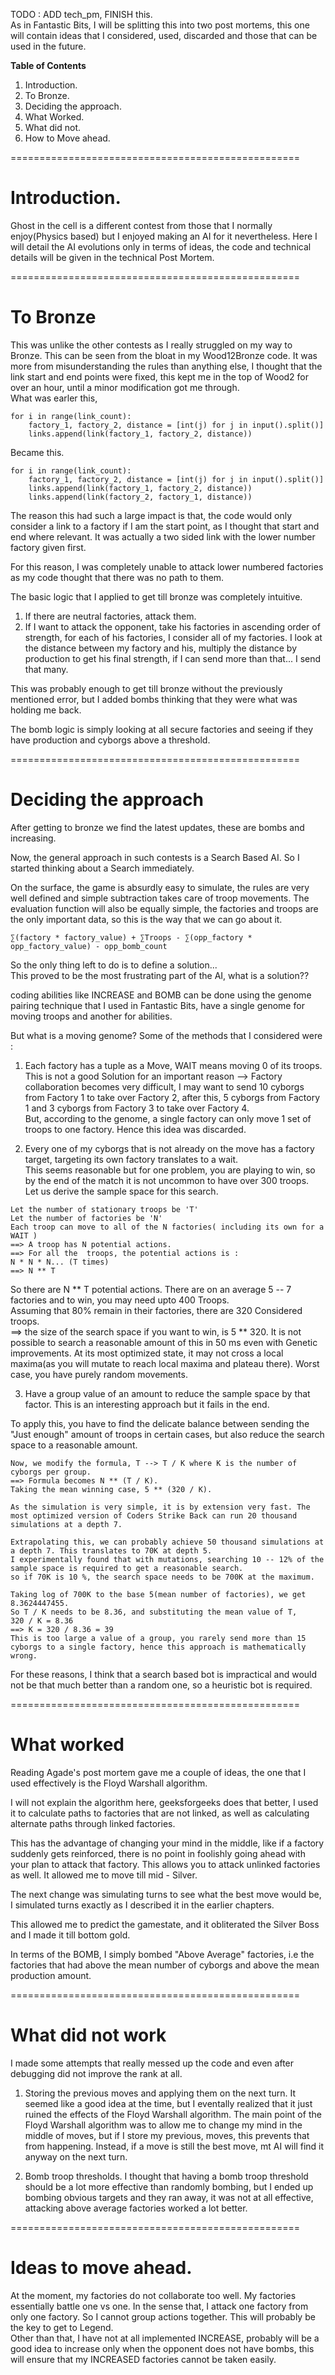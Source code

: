 TODO : ADD tech_pm, FINISH this.  
As in Fantastic Bits, I will be splitting this into two post mortems, this one will contain ideas that I considered, used, discarded and those that can be used in the future.  
  
__Table of Contents__  
1) Introduction.  
2) To Bronze.  
3) Deciding the approach.  
4) What Worked.  
5) What did not.  
6) How to Move ahead.    
  
==================================================  
  
Introduction.  
==================================================  
  
Ghost in the cell is a different contest from those that I normally enjoy(Physics based) but I enjoyed making an AI for it nevertheless. Here I will detail the AI evolutions only in terms of ideas, the code and technical details will be given in the technical Post Mortem.  
  
==================================================  
  
To Bronze  
==================================================  
  
This was unlike the other contests as I really struggled on my way to Bronze. This can be seen from the bloat in my Wood12Bronze code. It was more from misunderstanding the rules than anything else, I thought that the link start and end points were fixed, this kept me in the top of Wood2 for over an hour, until a minor modification got me through.  
What was earler this,  
  
```
for i in range(link_count):
    factory_1, factory_2, distance = [int(j) for j in input().split()]
    links.append(link(factory_1, factory_2, distance))
```  
   
Became this.  
```
for i in range(link_count):
    factory_1, factory_2, distance = [int(j) for j in input().split()]
    links.append(link(factory_1, factory_2, distance))
    links.append(link(factory_2, factory_1, distance))
```   
The reason this had such a large impact is that, the code would only consider a link to a factory if I am the start point, as I thought that start and end where relevant. It was actually a two sided link with the lower number factory given first.  
  
For this reason, I was completely unable to attack lower numbered factories as my code thought that there was no path to them.  
  
The basic logic that I applied to get till bronze was completely intuitive.   
1) If there are neutral factories, attack them.   
2) If I want to attack the opponent, take his factories in ascending order of strength, for each of his factories, I consider all of my factories. I look at the distance between my factory and his, multiply the distance by production to get his final strength, if I can send more than that... I send that many.  
  
This was probably enough to get till bronze without the previously mentioned error, but I added bombs thinking that they were what was holding me back.  
  
The bomb logic is simply looking at all secure factories and seeing if they have production and cyborgs above a threshold.  
  
==================================================   
  
Deciding the approach  
==================================================   
  
After getting to bronze we find the latest updates, these are bombs and increasing.  
  
Now, the general approach in such contests is a Search Based AI. So I started thinking about a Search immediately.  
  
On the surface, the game is absurdly easy to simulate, the rules are very well defined and simple subtraction takes care of troop movements. The evaluation function will also be equally simple, the factories and troops are the only important data, so this is the way that we can go about it.  
```
∑(factory * factory_value) + ∑Troops - ∑(opp_factory * opp_factory_value) - opp_bomb_count
```  
So the only thing left to do is to define a solution...  
This proved to be the most frustrating part of the AI, what is a solution??   
   
coding abilities like INCREASE and BOMB can be done using the genome pairing technique that I used in Fantastic Bits, have a single genome for moving troops and another for abilities.  
  
But what is a moving genome? Some of the methods that I considered were :  
1) Each factory has a tuple as a Move, WAIT means moving 0 of its troops.
   This is not a good Solution for an important reason --> Factory collaboration becomes very difficult, I may want to send 10 cyborgs from Factory 1 to take over Factory 2, after this, 5 cyborgs from Factory 1 and 3 cyborgs from Factory 3 to take over Factory 4.  
   But, according to the genome, a single factory can only move 1 set of troops to one factory. Hence this idea was discarded.
   
  2) Every one of my cyborgs that is not already on the move has a factory target, targeting its own factory translates to a wait.  
  This seems reasonable but for one problem, you are playing to win, so by the end of the match it is not uncommon to have over 300 troops.  
  Let us derive the sample space for this search.  
  ```
  Let the number of stationary troops be 'T'
  Let the number of factories be 'N'
  Each troop can move to all of the N factories( including its own for a WAIT )
  ==> A troop has N potential actions.
  ==> For all the  troops, the potential actions is :
  N * N * N... (T times)
  ==> N ** T
  ```
  So there are N ** T potential actions. There are on an average 5 -- 7 factories and to win, you may need upto 400 Troops.  
  Assuming that 80% remain in their factories, there are 320 Considered troops.  
  ==> the size of the search space if you want to win, is 5 ** 320. It is not possible to search a reasonable amount of this in    50 ms even with Genetic improvements. At its most optimized state, it may not cross a local maxima(as you will mutate to reach local maxima and plateau there). Worst case, you have purely random movements.  
   
3) Have a group value of an amount to reduce the sample space by that factor. This is an interesting approach but it fails in the end.  
  
To apply this, you have to find the delicate balance between sending the "Just enough" amount of troops in certain cases, but also reduce the search space to a reasonable amount.  
```
Now, we modify the formula, T --> T / K where K is the number of cyborgs per group.  
==> Formula becomes N ** (T / K).  
Taking the mean winning case, 5 ** (320 / K).  

As the simulation is very simple, it is by extension very fast. The most optimized version of Coders Strike Back can run 20 thousand simulations at a depth 7.  

Extrapolating this, we can probably achieve 50 thousand simulations at a depth 7. This translates to 70K at depth 5.
I experimentally found that with mutations, searching 10 -- 12% of the sample space is required to get a reasonable search.
so if 70K is 10 %, the search space needs to be 700K at the maximum.

Taking log of 700K to the base 5(mean number of factories), we get 8.3624447455.
So T / K needs to be 8.36, and substituting the mean value of T,
320 / K = 8.36
==> K = 320 / 8.36 = 39
This is too large a value of a group, you rarely send more than 15 cyborgs to a single factory, hence this approach is mathematically wrong.
```  
  
For these reasons, I think that a search based bot is impractical and would not be that much better than a random one, so a heuristic bot is required.  
  
==================================================   
  
What worked  
==================================================   
  
Reading Agade's post mortem gave me a couple of ideas, the one that I used effectively is the Floyd Warshall algorithm.  
  
I will not explain the algorithm here, geeksforgeeks does that better, I used it to calculate paths to factories that are not linked, as well as calculating alternate paths through linked factories.  
  
This has the advantage of changing your mind in the middle, like if a factory suddenly gets reinforced, there is no point in foolishly going ahead with your plan to attack that factory. This allows you to attack unlinked factories as well.  It allowed me to move till mid - Silver.  
  
The next change was simulating turns to see what the best move would be, I simulated turns exactly as I described it in the earlier chapters.  
  
This allowed me to predict the gamestate, and it obliterated the Silver Boss and I made it till bottom gold.  
  
In terms of the BOMB, I simply bombed "Above Average" factories, i.e the factories that had above the mean number of cyborgs and above the mean production amount.  
   
==================================================   
  
What did not work  
==================================================   
  
I made some attempts that really messed up the code and even after debugging did not improve the rank at all.  
1) Storing the previous moves and applying them on the next turn. It seemed like a good idea at the time, but I eventally realized that it just ruined the effects of the Floyd Warshall algorithm. The main point of the Floyd Warshall algorithm was to allow me to change my mind in the middle of moves, but if I store my previous, moves, this prevents that from happening. Instead, if a move is still the best move, mt AI will find it anyway on the next turn.  
   
2) Bomb troop thresholds. I thought that having a bomb troop threshold should be a lot more effective than randomly bombing, but I ended up bombing obvious targets and they ran away, it was not at all effective, attacking above average factories worked a lot better.  
   
==================================================   
  
Ideas to move ahead.  
==================================================   
  
At the moment, my factories do not collaborate too well. My factories essentially battle one vs one. In the sense that, I attack one factory from only one factory. So I cannot group actions together. This will probably be the key to get to Legend.    
Other than that, I have not at all implemented INCREASE, probably will be a good idea to increase only when the opponent does not have bombs, this will ensure that my INCREASED factories cannot be taken easily.  










